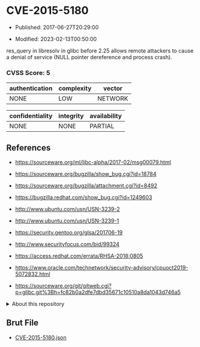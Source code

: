 # CVE-2015-5180

- Published: 2017-06-27T20:29:00

- Modified: 2023-02-13T00:50:00

res_query in libresolv in glibc before 2.25 allows remote attackers to cause a denial of service (NULL pointer dereference and process crash).

### CVSS Score: **5**

| authentication | complexity | vector |
| --- | --- | --- |
| NONE | LOW | NETWORK |

| confidentiality | integrity | availability |
| --- | --- | --- |
| NONE | NONE | PARTIAL |

## References

* https://sourceware.org/ml/libc-alpha/2017-02/msg00079.html

* https://sourceware.org/bugzilla/show_bug.cgi?id=18784

* https://sourceware.org/bugzilla/attachment.cgi?id=8492

* https://bugzilla.redhat.com/show_bug.cgi?id=1249603

* http://www.ubuntu.com/usn/USN-3239-2

* http://www.ubuntu.com/usn/USN-3239-1

* https://security.gentoo.org/glsa/201706-19

* http://www.securityfocus.com/bid/99324

* https://access.redhat.com/errata/RHSA-2018:0805

* https://www.oracle.com/technetwork/security-advisory/cpuoct2019-5072832.html

* https://sourceware.org/git/gitweb.cgi?p=glibc.git%3Bh=fc82b0a2dfe7dbd35671c10510a8da1043d746a5

<details>
<summary>About this repository</summary> 

  This repository is part of the project [Live Hack CVE](https://github.com/Live-Hack-CVE). Main website can be found [www.live-hack.org](https://www.live-hack.org) 
  
  Made by [Sn0wAlice](https://github.com/Sn0wAlice) for the people that care about security and need to have a feed of the latest CVEs. Hope you enjoy it, don't forget to star the repo and follow me on [Twitter](https://twitter.com/Sn0wAlice) and [Github](https://github.com/Sn0wAlice). And that is my [personnal website](https://www.alice-snow.me/)

  - [Home Page](https://github.com/Live-Hack-CVE)
  - [Framework](https://github.com/Live-Hack-CVE/cve-framework)
  - [CVE database](https://github.com/Live-Hack-CVE/full_database)
  - [Changelog](https://github.com/Live-Hack-CVE/Changelog)
</details>

## Brut File

* [CVE-2015-5180.json](https://raw.githubusercontent.com/Live-Hack-CVE/full_database/main/cves/2015/CVE-2015-5180.json)

